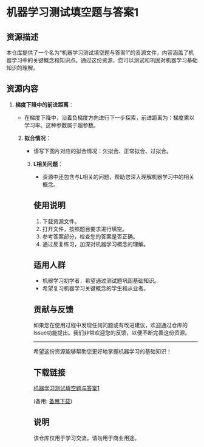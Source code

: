 # 机器学习测试填空题与答案1

## 资源描述

本仓库提供了一个名为“机器学习测试填空题与答案1”的资源文件，内容涵盖了机器学习中的关键概念和知识点。通过这份资源，您可以测试和巩固对机器学习基础知识的理解。

## 资源内容

1. **梯度下降中的前进距离**：
   - 在梯度下降中，沿着负梯度方向进行下一步探索，前进距离为：梯度乘以学习率。这种参数属于超参数。

   2. **拟合情况**：
      - 请写下图片对应的拟合情况：欠拟合、正常拟合、过拟合。

      3. **L相关问题**：
         - 资源中还包含与L相关的问题，帮助您深入理解机器学习中的相关概念。

         ## 使用说明

         1. 下载资源文件。
         2. 打开文件，按照题目要求进行填空。
         3. 参考答案部分，检查您的答案是否正确。
         4. 通过反复练习，加深对机器学习概念的理解。

         ## 适用人群

         - 机器学习初学者，希望通过测试题巩固基础知识。
         - 希望复习机器学习关键概念的学生和从业者。

         ## 贡献与反馈

         如果您在使用过程中发现任何问题或有改进建议，欢迎通过仓库的Issue功能提出。我们非常欢迎您的反馈，以便不断完善这份资源。

         ---

         希望这份资源能够帮助您更好地掌握机器学习的基础知识！

         ## 下载链接
         [机器学习测试填空题与答案1](https://pan.quark.cn/s/1169fc4ddb3e) 

         (备用: [备用下载](https://pan.baidu.com/s/1SwCT70rO36zjIK6nNMULfQ?pwd=1234))

         ## 说明

         该仓库仅用于学习交流，请勿用于商业用途。
